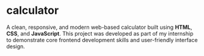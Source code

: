 # calculator
A clean, responsive, and modern web-based calculator built using **HTML**, **CSS**, and **JavaScript**. This project was developed as part of my internship to demonstrate core frontend development skills and user-friendly interface design.
